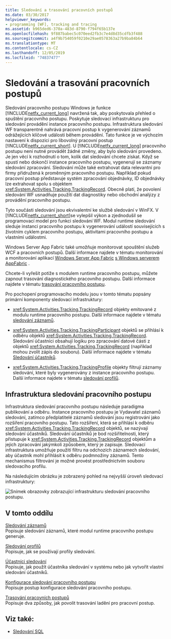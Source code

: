 ```yaml
---
title: Sledování a trasování pracovních postupů
ms.date: 03/30/2017
helpviewer_keywords:
- programming [WF], tracking and tracing
ms.assetid: b965ded6-370a-483d-8790-f794f65b137e
ms.openlocfilehash: 9f887babec5c070eed2fb3c7e4d8d35cdfb3f488
ms.sourcegitcommit: a4f9b754059f0210e29ae0578363a27b9ba84b64
ms.translationtype: MT
ms.contentlocale: cs-CZ
ms.lasthandoff: 12/05/2019
ms.locfileid: "74837477"
---
```

# <a name="workflow-tracking-and-tracing"></a>Sledování a trasování pracovních postupů
Sledování pracovního postupu Windows je funkce [!INCLUDE[netfx_current_long](../../../includes/netfx-current-long-md.md)] navržená tak, aby poskytovala přehled o spuštění pracovního postupu. Poskytuje sledovací infrastrukturu pro sledování provádění instance pracovního postupu. Infrastruktura sledování WF transparentně nahrává pracovní postup k vygenerování záznamů odrážejících klíčové události během provádění. Tato funkce je ve výchozím nastavení k dispozici pro libovolný pracovní postup [!INCLUDE[netfx_current_short](../../../includes/netfx-current-short-md.md)]. U [!INCLUDE[netfx_current_long](../../../includes/netfx-current-long-md.md)] pracovního postupu není nutné provádět žádné změny, aby bylo sledování provedeno. Je jen věcí k rozhodnutí o tom, kolik dat sledování chcete získat. Když se spustí nebo dokončí instance pracovního postupu, vygenerují se záznamy sledování zpracování. Sledování může také extrahovat data relevantní pro firmy přidružená k proměnným pracovního postupu. Například pokud pracovní postup představuje systém zpracování objednávky, ID objednávky lze extrahovat spolu s objektem <xref:System.Activities.Tracking.TrackingRecord>. Obecně platí, že povolení sledování WF usnadňuje použití dat diagnostiky nebo obchodní analýzy z provádění pracovního postupu.  
  
 Tyto součásti sledování jsou ekvivalentní ke službě sledování v WinFX. V [!INCLUDE[netfx_current_short](../../../includes/netfx-current-short-md.md)]se vylepšil výkon a zjednodušil se programovací model pro funkci sledování WF. Modul runtime sledování sleduje instanci pracovního postupu k vygenerování událostí souvisejících s životním cyklem pracovního postupu, aktivitami pracovního postupu a vlastními událostmi.  
  
 Windows Server App Fabric také umožňuje monitorovat spouštění služeb WCF a pracovních postupů. Další informace najdete v tématu monitorování a monitorování aplikací [Windows Server App Fabric](https://docs.microsoft.com/previous-versions/appfabric/ee677251(v=azure.10)) [s Windows serverem AppFabric](https://docs.microsoft.com/previous-versions/appfabric/ee677276(v=azure.10)) .  
  
 Chcete-li vyřešit potíže s modulem runtime pracovního postupu, můžete zapnout trasování diagnostického pracovního postupu. Další informace najdete v tématu [trasování pracovního postupu](workflow-tracing.md).  
  
 Pro pochopení programovacího modelu jsou v tomto tématu popsány primární komponenty sledovací infrastruktury:  
  
- <xref:System.Activities.Tracking.TrackingRecord> objekty emitované z modulu runtime pracovního postupu. Další informace najdete v tématu [sledování záznamů](tracking-records.md).  
  
- <xref:System.Activities.Tracking.TrackingParticipant> objektů se přihlásí k odběru objektů <xref:System.Activities.Tracking.TrackingRecord>. Sledování účastníci obsahují logiku pro zpracování datové části z objektů <xref:System.Activities.Tracking.TrackingRecord> (například mohou zvolit zápis do souboru). Další informace najdete v tématu [Sledování účastníků](tracking-participants.md).  
  
- <xref:System.Activities.Tracking.TrackingProfile> objekty filtrují záznamy sledování, které byly vygenerovány z instance pracovního postupu. Další informace najdete v tématu [sledování profilů](tracking-profiles.md).  
  
## <a name="workflow-tracking-infrastructure"></a>Infrastruktura sledování pracovního postupu  
 Infrastruktura sledování pracovního postupu následuje paradigma publikování a odběru. Instance pracovního postupu je Vydavatel záznamů sledování, zatímco předplatitelé záznamů sledování jsou registrováni jako rozšíření pracovního postupu. Tato rozšíření, která se přihlásí k odběru <xref:System.Activities.Tracking.TrackingRecord> objektů, se nazývají sledování účastníků. Sledování účastníků je bod rozšiřitelnosti, který přistupuje k <xref:System.Activities.Tracking.TrackingRecord> objektům a jejich zpracování jakýmkoli způsobem, který je zapisuje. Sledovací infrastruktura umožňuje použití filtru na odchozích záznamech sledování, aby účastník mohl přihlásit k odběru podmnožiny záznamů. Tento mechanismus filtrování je možné provést prostřednictvím souboru sledovacího profilu.  
  
 Na následujícím obrázku je zobrazený pohled na nejvyšší úroveň sledovací infrastruktury:  
  
 ![Snímek obrazovky zobrazující infrastrukturu sledování pracovního postupu.](./media/workflow-tracking-and-tracing/workflow-tracking-infrastructure.gif "WV")  
  
## <a name="in-this-section"></a>V tomto oddílu  
 [Sledování záznamů](tracking-records.md)  
 Popisuje sledování záznamů, které modul runtime pracovního postupu generuje.  
  
 [Sledování profilů](tracking-profiles.md)  
 Popisuje, jak se používají profily sledování.  
  
 [Účastníci sledování](tracking-participants.md)  
 Popisuje, jak použít účastníka sledování v systému nebo jak vytvořit vlastní sledování účastníků.  
  
 [Konfigurace sledování pracovního postupu](configuring-tracking-for-a-workflow.md)  
 Popisuje postup konfigurace sledování pracovního postupu.  
  
 [Trasování pracovních postupů](workflow-tracing.md)  
 Popisuje dva způsoby, jak povolit trasování ladění pro pracovní postup.  
  
## <a name="see-also"></a>Viz také:

- [Sledování SQL](./samples/sql-tracking.md)

